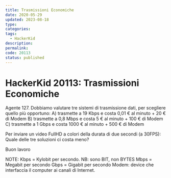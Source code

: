 ```yaml
---
title: Trasmissioni Economiche
date: 2020-05-29
updated: 2023-08-18
type: 
categories: 
tags:
  - HackerKid
description: 
permalink: 
code: 20113
status: published
---
```

# HackerKid 20113: Trasmissioni Economiche

Agente 127.
Dobbiamo valutare tre sistemi di trasmissione dati, per scegliere quello più opportuno:
A) trasmette a 19 Kbps e costa 0,01 € al minuto + 20 € di Modem
B) trasmette a 0,8 Mbps e costa 5 € al minuto + 100 € di Modem
C) trasmette a 1 Gbps e costa 1000 € al minuto + 500 € di Modem

Per inviare un video FullHD a colori della durata di due secondi (a 30FPS):
Quale delle tre soluzioni ci costa meno? 

Buon lavoro

NOTE:
Kbps = Kylobit per secondo. NB: sono BIT, non BYTES
Mbps = Megabit per secondo
Gbps = Gigabit per secondo
Modem: device che interfaccia il computer ai canali di Internet.
